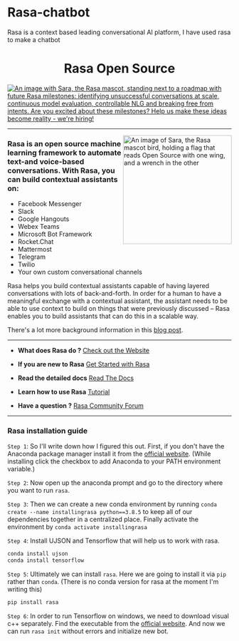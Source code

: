 # Rasa-chatbot
Rasa is a context based leading conversational AI platform, I have used rasa to make a chatbot
<h1 align="center">Rasa Open Source</h1>



<a href="https://grnh.se/05a908c02us" target="_blank"><img align="center" src="https://www.rasa.com/assets/img/github/hiring_banner.png" alt="An image with Sara, the Rasa mascot, standing next to a roadmap with future Rasa milestones: identifying unsuccessful conversations at scale, continuous model evaluation, controllable NLG and breaking free from intents. Are you excited about these milestones? Help us make these ideas become reality - we're hiring!" title="We're hiring! Learn more"></a>

<hr />

<img align="right" height="244" src="https://www.rasa.com/assets/img/sara/sara-open-source-2.0.png" alt="An image of Sara, the Rasa mascot bird, holding a flag that reads Open Source with one wing, and a wrench in the other" title="Rasa Open Source">

### Rasa is an open source machine learning framework to automate text-and voice-based conversations. With Rasa, you can build contextual assistants on:
- Facebook Messenger
- Slack
- Google Hangouts
- Webex Teams
- Microsoft Bot Framework
- Rocket.Chat
- Mattermost
- Telegram
- Twilio
- Your own custom conversational channels

Rasa helps you build contextual assistants capable of having layered conversations with
lots of back-and-forth. In order for a human to have a meaningful exchange with a contextual
assistant, the assistant needs to be able to use context to build on things that were previously
discussed – Rasa enables you to build assistants that can do this in a scalable way.

There's a lot more background information in this
[blog post](https://medium.com/rasa-blog/a-new-approach-to-conversational-software-2e64a5d05f2a).

---
- **What does Rasa do ?**
  [Check out the Website](https://rasa.com/)

- **If you are new to Rasa**
  [Get Started with Rasa](https://rasa.com/docs/getting-started/)

- **Read the detailed docs**
  [Read The Docs](https://rasa.com/docs/)

- **Learn how to use Rasa**
  [Tutorial](https://rasa.com/docs/rasa/user-guide/rasa-tutorial/)

- **Have a question ?**
  [Rasa Community Forum](https://forum.rasa.com/)

---
### Rasa installation guide

`Step 1`: So I'll write down how I figured this out. First, if you don't have the Anaconda package manager install it from the [official website](https://www.anaconda.com/products/individual). (While installing click the checkbox to add Anaconda to your PATH environment variable.)

`Step 2`: Now open up the anaconda prompt and go to the directory where you want to run `rasa`.

`Step 3`: Then we can create a new conda environment by running `conda create --name installingrasa python==3.8.5` to keep all of our dependencies together in a centralized place. Finally activate the environment by `conda activate installingrasa`

`Step 4`: Install UJSON and Tensorflow that will help us to work with rasa.
```bash
conda install ujson
conda install tensorflow
```
`Step 5`: Ultimately we can install `rasa`. Here we are going to install it via `pip` rather than `conda`. (There is no conda version for rasa at the moment I'm writing this)
```bash
pip install rasa
```
`Step 6`: In order to run Tensorflow on windows, we need to download visual c++ separately. Find the executable from the [official website](https://support.microsoft.com/en-us/topic/the-latest-supported-visual-c-downloads-2647da03-1eea-4433-9aff-95f26a218cc0). And now we can run `rasa init` without errors and initialize new bot.
